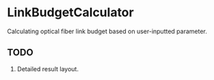 # LinkBudgetCalculator
Calculating optical fiber link budget based on user-inputted parameter.

## TODO ## 
1. Detailed result layout.
